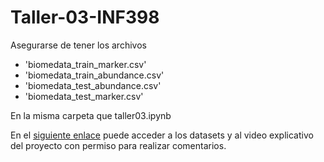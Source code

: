 # Taller-03-INF398

Asegurarse de tener los archivos  
 * 'biomedata_train_marker.csv'
 * 'biomedata_train_abundance.csv'
 * 'biomedata_test_abundance.csv'
 * 'biomedata_test_marker.csv'

En la misma carpeta que taller03.ipynb

En el [siguiente enlace](https://drive.google.com/drive/folders/1r35Q-N5yUl9dzkpP_9vY8SyCoxecOzcZ?usp=sharing) puede acceder a los datasets y al video explicativo del proyecto con permiso para realizar comentarios.
